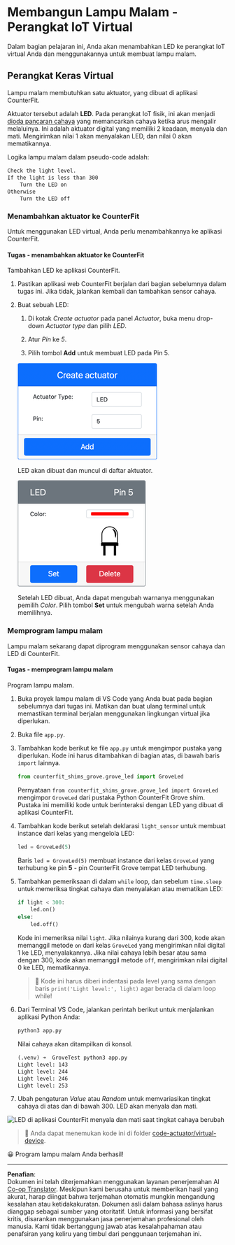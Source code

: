 <!--
CO_OP_TRANSLATOR_METADATA:
{
  "original_hash": "9c640f93263fd9adbfda920739e09feb",
  "translation_date": "2025-08-27T22:33:20+00:00",
  "source_file": "1-getting-started/lessons/3-sensors-and-actuators/virtual-device-actuator.md",
  "language_code": "id"
}
-->
# Membangun Lampu Malam - Perangkat IoT Virtual

Dalam bagian pelajaran ini, Anda akan menambahkan LED ke perangkat IoT virtual Anda dan menggunakannya untuk membuat lampu malam.

## Perangkat Keras Virtual

Lampu malam membutuhkan satu aktuator, yang dibuat di aplikasi CounterFit.

Aktuator tersebut adalah **LED**. Pada perangkat IoT fisik, ini akan menjadi [dioda pancaran cahaya](https://wikipedia.org/wiki/Light-emitting_diode) yang memancarkan cahaya ketika arus mengalir melaluinya. Ini adalah aktuator digital yang memiliki 2 keadaan, menyala dan mati. Mengirimkan nilai 1 akan menyalakan LED, dan nilai 0 akan mematikannya.

Logika lampu malam dalam pseudo-code adalah:

```output
Check the light level.
If the light is less than 300
    Turn the LED on
Otherwise
    Turn the LED off
```

### Menambahkan aktuator ke CounterFit

Untuk menggunakan LED virtual, Anda perlu menambahkannya ke aplikasi CounterFit.

#### Tugas - menambahkan aktuator ke CounterFit

Tambahkan LED ke aplikasi CounterFit.

1. Pastikan aplikasi web CounterFit berjalan dari bagian sebelumnya dalam tugas ini. Jika tidak, jalankan kembali dan tambahkan sensor cahaya.

1. Buat sebuah LED:

    1. Di kotak *Create actuator* pada panel *Actuator*, buka menu drop-down *Actuator type* dan pilih *LED*.

    1. Atur *Pin* ke *5*.

    1. Pilih tombol **Add** untuk membuat LED pada Pin 5.

    ![Pengaturan LED](../../../../../translated_images/counterfit-create-led.ba9db1c9b8c622a635d6dfae5cdc4e70c2b250635bd4f0601c6cf0bd22b7ba46.id.png)

    LED akan dibuat dan muncul di daftar aktuator.

    ![LED yang telah dibuat](../../../../../translated_images/counterfit-led.c0ab02de6d256ad84d9bad4d67a7faa709f0ea83e410cfe9b5561ef0cef30b1c.id.png)

    Setelah LED dibuat, Anda dapat mengubah warnanya menggunakan pemilih *Color*. Pilih tombol **Set** untuk mengubah warna setelah Anda memilihnya.

### Memprogram lampu malam

Lampu malam sekarang dapat diprogram menggunakan sensor cahaya dan LED di CounterFit.

#### Tugas - memprogram lampu malam

Program lampu malam.

1. Buka proyek lampu malam di VS Code yang Anda buat pada bagian sebelumnya dari tugas ini. Matikan dan buat ulang terminal untuk memastikan terminal berjalan menggunakan lingkungan virtual jika diperlukan.

1. Buka file `app.py`.

1. Tambahkan kode berikut ke file `app.py` untuk mengimpor pustaka yang diperlukan. Kode ini harus ditambahkan di bagian atas, di bawah baris `import` lainnya.

    ```python
    from counterfit_shims_grove.grove_led import GroveLed
    ```

    Pernyataan `from counterfit_shims_grove.grove_led import GroveLed` mengimpor `GroveLed` dari pustaka Python CounterFit Grove shim. Pustaka ini memiliki kode untuk berinteraksi dengan LED yang dibuat di aplikasi CounterFit.

1. Tambahkan kode berikut setelah deklarasi `light_sensor` untuk membuat instance dari kelas yang mengelola LED:

    ```python
    led = GroveLed(5)
    ```

    Baris `led = GroveLed(5)` membuat instance dari kelas `GroveLed` yang terhubung ke pin **5** - pin CounterFit Grove tempat LED terhubung.

1. Tambahkan pemeriksaan di dalam `while` loop, dan sebelum `time.sleep` untuk memeriksa tingkat cahaya dan menyalakan atau mematikan LED:

    ```python
    if light < 300:
        led.on()
    else:
        led.off()
    ```

    Kode ini memeriksa nilai `light`. Jika nilainya kurang dari 300, kode akan memanggil metode `on` dari kelas `GroveLed` yang mengirimkan nilai digital 1 ke LED, menyalakannya. Jika nilai cahaya lebih besar atau sama dengan 300, kode akan memanggil metode `off`, mengirimkan nilai digital 0 ke LED, mematikannya.

    > 💁 Kode ini harus diberi indentasi pada level yang sama dengan baris `print('Light level:', light)` agar berada di dalam loop while!

1. Dari Terminal VS Code, jalankan perintah berikut untuk menjalankan aplikasi Python Anda:

    ```sh
    python3 app.py
    ```

    Nilai cahaya akan ditampilkan di konsol.

    ```output
    (.venv) ➜  GroveTest python3 app.py 
    Light level: 143
    Light level: 244
    Light level: 246
    Light level: 253
    ```

1. Ubah pengaturan *Value* atau *Random* untuk memvariasikan tingkat cahaya di atas dan di bawah 300. LED akan menyala dan mati.

![LED di aplikasi CounterFit menyala dan mati saat tingkat cahaya berubah](../../../../../images/virtual-device-running-assignment-1-1.gif)

> 💁 Anda dapat menemukan kode ini di folder [code-actuator/virtual-device](../../../../../1-getting-started/lessons/3-sensors-and-actuators/code-actuator/virtual-device).

😀 Program lampu malam Anda berhasil!

---

**Penafian**:  
Dokumen ini telah diterjemahkan menggunakan layanan penerjemahan AI [Co-op Translator](https://github.com/Azure/co-op-translator). Meskipun kami berusaha untuk memberikan hasil yang akurat, harap diingat bahwa terjemahan otomatis mungkin mengandung kesalahan atau ketidakakuratan. Dokumen asli dalam bahasa aslinya harus dianggap sebagai sumber yang otoritatif. Untuk informasi yang bersifat kritis, disarankan menggunakan jasa penerjemahan profesional oleh manusia. Kami tidak bertanggung jawab atas kesalahpahaman atau penafsiran yang keliru yang timbul dari penggunaan terjemahan ini.